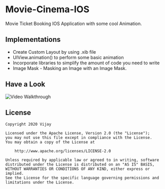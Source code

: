 # Movie-Cinema-IOS

Movie Ticket Booking IOS Application with some cool Animation.

## Implementations

 - Create Custom Layout by using .xib file
 - UIView.animation() to perform some basic animation
 - Incorporate libraries to simplify the amount of code you need to write
 - Image Mask - Masking an Image with an Image Mask.

## Have a Look

<img src='video/movie_demo.gif' title='Video Walkthrough' width='' alt='Video Walkthrough' />


## License

    Copyright 2020 Vijay

    Licensed under the Apache License, Version 2.0 (the "License");
    you may not use this file except in compliance with the License.
    You may obtain a copy of the License at

        http://www.apache.org/licenses/LICENSE-2.0

    Unless required by applicable law or agreed to in writing, software
    distributed under the License is distributed on an "AS IS" BASIS,
    WITHOUT WARRANTIES OR CONDITIONS OF ANY KIND, either express or implied.
    See the License for the specific language governing permissions and
    limitations under the License.

